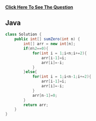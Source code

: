 #### [Click Here To See The Question](https://leetcode.com/problems/find-n-unique-integers-sum-up-to-zero/)
 
## Java

```Java
class Solution {
    public int[] sumZero(int n) {
        int[] arr = new int[n];
        if(n%2==0){
            for(int i = 1;i<n;i+=2){
                arr[i-1]=i;
                arr[i]=-i;
            }
        }else{
            for(int i = 1;i<n-1;i+=2){
                arr[i-1]=i;
                arr[i]=-i;
            }
            arr[n-1]=0;
        }
        return arr;
    }
}
```
